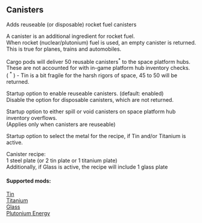 ## Canisters
Adds reuseable (or disposable) rocket fuel canisters  

A canister is an additional ingredient for rocket fuel.  
When rocket (nuclear/plutonium) fuel is used, an empty canister is returned.  
This is true for planes, trains and automobiles.  

Cargo pods will deliver 50 reusable canisters<sup>\*</sup> to the space platform hubs.  
These are not accounted for with in-game platform hub inventory checks.  
( <sup>\*</sup> ) - Tin is a bit fragile for the harsh rigors of space, 45 to 50 will be returned.  

Startup option to enable reuseable canisters. (default: enabled)  
Disable the option for disposable canisters, which are not returned.  

Startup option to either spill or void canisters on space platform hub inventory overflows.  
(Applies only when canisters are reuseable)  

Startup option to select the metal for the recipe, if Tin and/or Titanium is active.

Canister recipe:  
1 steel plate (or 2 tin plate or 1 titanium plate)  
Additionally, if Glass is active, the recipe will include 1 glass plate  

#### Supported mods:  
[Tin](https://mods.factorio.com/mod/bztin)  
[Titanium](https://mods.factorio.com/mod/bztitanium)  
[Glass](https://mods.factorio.com/mod/Glass)  
[Plutonium Energy](https://mods.factorio.com/mod/PlutoniumEnergy)  
